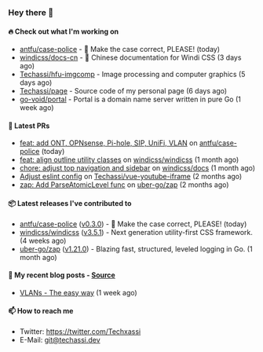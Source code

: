 ### Hey there 👋

#### 🔥 Check out what I'm working on


- [antfu/case-police](https://github.com/antfu/case-police) - 🚨 Make the case correct, PLEASE! (today)
- [windicss/docs-cn](https://github.com/windicss/docs-cn) - 📖 Chinese documentation for Windi CSS (3 days ago)
- [Techassi/hfu-imgcomp](https://github.com/Techassi/hfu-imgcomp) - Image processing and computer graphics (5 days ago)
- [Techassi/page](https://github.com/Techassi/page) - Source code of my personal page (6 days ago)
- [go-void/portal](https://github.com/go-void/portal) - Portal is a domain name server written in pure Go (1 week ago)

#### 🧪 Latest PRs


- [feat: add ONT, OPNsense, Pi-hole, SIP, UniFi, VLAN](https://github.com/antfu/case-police/pull/88) on [antfu/case-police](https://github.com/antfu/case-police) (today)
- [feat: align outline utility classes](https://github.com/windicss/windicss/pull/716) on [windicss/windicss](https://github.com/windicss/windicss) (1 month ago)
- [chore: adjust top navigation and sidebar](https://github.com/windicss/docs/pull/154) on [windicss/docs](https://github.com/windicss/docs) (1 month ago)
- [Adjust eslint config](https://github.com/Techassi/vue-youtube-iframe/pull/9) on [Techassi/vue-youtube-iframe](https://github.com/Techassi/vue-youtube-iframe) (2 months ago)
- [zap: Add ParseAtomicLevel func](https://github.com/uber-go/zap/pull/1048) on [uber-go/zap](https://github.com/uber-go/zap) (2 months ago)

#### 📦 Latest releases I've contributed to


- [antfu/case-police](https://github.com/antfu/case-police/releases/tag/v0.3.0) ([v0.3.0](https://github.com/antfu/case-police/releases/tag/v0.3.0)) - 🚨 Make the case correct, PLEASE! (today)
- [windicss/windicss](https://github.com/windicss/windicss/releases/tag/v3.5.1) ([v3.5.1](https://github.com/windicss/windicss/releases/tag/v3.5.1)) - Next generation utility-first CSS framework. (4 weeks ago)
- [uber-go/zap](https://github.com/uber-go/zap/releases/tag/v1.21.0) ([v1.21.0](https://github.com/uber-go/zap/releases/tag/v1.21.0)) - Blazing fast, structured, leveled logging in Go. (1 month ago)

#### 📜 My recent blog posts - [Source](https://github.com/Techassi/page)


- [VLANs - The easy way](https://techassi.dev/posts/vlans-the-easy-way/) (1 week ago)

#### 📫 How to reach me

- Twitter: https://twitter.com/Techxassi
- E-Mail: git@techassi.dev
